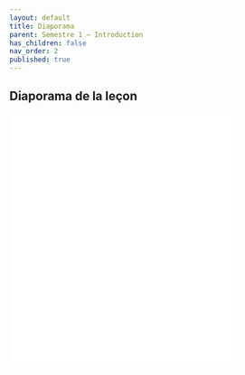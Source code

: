 ```yaml
---
layout: default
title: Diaporama
parent: Semestre 1 – Introduction
has_children: false
nav_order: 2
published: true
---
```

## Diaporama de la leçon

<iframe src="https;//rollauda.github.io/diaporamas/diapos/hlpt/hlpp-0.html" width="80%" height="450px" frameborder="0"></iframe>